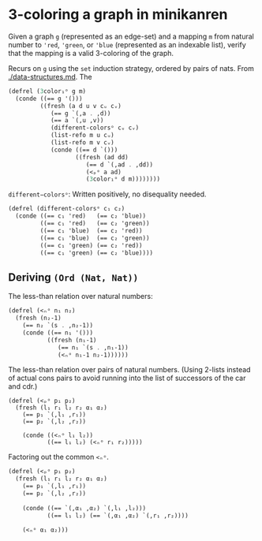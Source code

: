 # 3-coloring a graph in minikanren

Given a graph `g` (represented as an edge-set) and a mapping `m` from natural number to `'red`, `'green`, or `'blue` (represented as an indexable list), verify that the mapping is a valid 3-coloring of the graph.

Recurs on `g` using the `set` induction strategy, ordered by pairs of nats. From [./data-structures.md](./data-structures.md). The 





```scheme
(defrel (3color₁ᵒ g m)
  (conde ((== g '()))
         ((fresh (a d u v cᵤ cᵥ)
            (== g `(,a . ,d))
            (== a `(,u ,v))
            (different-colorsᵒ cᵤ cᵥ)
            (list-refo m u cᵤ)
            (list-refo m v cᵥ)
            (conde ((== d `()))
                   ((fresh (ad dd)
                      (== d `(,ad . ,dd))
                      (<ₚᵒ a ad)
                      (3color₁ᵒ d m))))))))
```




`different−colorsᵒ`: Written positively, no disequality needed.

```scheme
(defrel (different-colorsᵒ c₁ c₂)
  (conde ((== c₁ 'red)   (== c₂ 'blue))
         ((== c₁ 'red)   (== c₂ 'green))
         ((== c₁ 'blue)  (== c₂ 'red))
         ((== c₁ 'blue)  (== c₂ 'green))
         ((== c₁ 'green) (== c₂ 'red))
         ((== c₁ 'green) (== c₂ 'blue))))
```

## Deriving `(Ord (Nat, Nat))`

The less-than relation over natural numbers:

```scheme
(defrel (<ₙᵒ n₁ n₂)
  (fresh (n₂-1)
    (== n₂ `(s . ,n₂-1))
    (conde ((== n₁ '()))
           ((fresh (n₁-1)
              (== n₁ `(s . ,n₁-1))
              (<ₙᵒ n₁-1 n₂-1))))))
```

The less-than relation over pairs of natural numbers. (Using 2-lists instead of actual cons pairs to avoid running into the list of successors of the car and cdr.)

```
(defrel (<ₚᵒ p₁ p₂)
  (fresh (l₁ r₁ l₂ r₂ α₁ α₂)
    (== p₁ `(,l₁ ,r₁))
    (== p₂ `(,l₂ ,r₂))
    
    (conde ((<ₙᵒ l₁ l₂))
           ((== l₁ l₂) (<ₙᵒ r₁ r₂)))))
```

Factoring out the common `<ₙᵒ`.

```scheme
(defrel (<ₚᵒ p₁ p₂)
  (fresh (l₁ r₁ l₂ r₂ α₁ α₂)
    (== p₁ `(,l₁ ,r₁))
    (== p₂ `(,l₂ ,r₂))
    
    (conde ((== `(,α₁ ,α₂) `(,l₁ ,l₂)))
           ((== l₁ l₂) (== `(,α₁ ,α₂) `(,r₁ ,r₂))))

    (<ₙᵒ α₁ α₂)))
```

